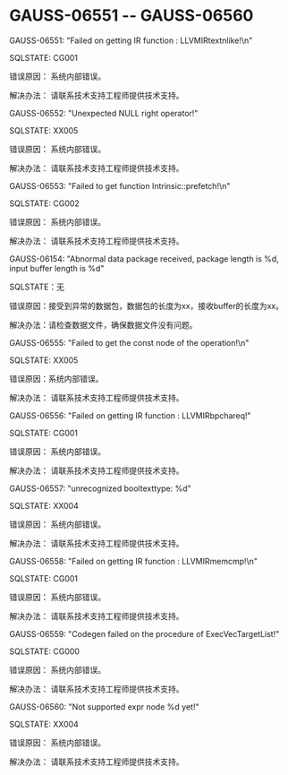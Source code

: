 # GAUSS-06551 -- GAUSS-06560

GAUSS-06551: "Failed on getting IR function : LLVMIRtextnlike!\\n"

SQLSTATE: CG001

错误原因： 系统内部错误。

解决办法： 请联系技术支持工程师提供技术支持。

GAUSS-06552: "Unexpected NULL right operator!"

SQLSTATE: XX005

错误原因： 系统内部错误。

解决办法： 请联系技术支持工程师提供技术支持。

GAUSS-06553: "Failed to get function Intrinsic::prefetch!\\n"

SQLSTATE: CG002

错误原因： 系统内部错误。

解决办法： 请联系技术支持工程师提供技术支持。

GAUSS-06154: "Abnormal data package received, package length is %d, input buffer length is %d"

SQLSTATE：无

错误原因：接受到异常的数据包，数据包的长度为xx，接收buffer的长度为xx。

解决办法：请检查数据文件，确保数据文件没有问题。

GAUSS-06555: "Failed to get the const node of the operation!\\n"

SQLSTATE: XX005

错误原因：系统内部错误。

解决办法： 请联系技术支持工程师提供技术支持。

GAUSS-06556: "Failed on getting IR function : LLVMIRbpchareq!"

SQLSTATE: CG001

错误原因： 系统内部错误。

解决办法： 请联系技术支持工程师提供技术支持。

GAUSS-06557: "unrecognized booltexttype: %d"

SQLSTATE: XX004

错误原因： 系统内部错误。

解决办法： 请联系技术支持工程师提供技术支持。

GAUSS-06558: "Failed on getting IR function : LLVMIRmemcmp!\\n"

SQLSTATE: CG001

错误原因： 系统内部错误。

解决办法： 请联系技术支持工程师提供技术支持。

GAUSS-06559: "Codegen failed on the procedure of ExecVecTargetList!"

SQLSTATE: CG000

错误原因： 系统内部错误。

解决办法： 请联系技术支持工程师提供技术支持。

GAUSS-06560: "Not supported expr node %d yet!"

SQLSTATE: XX004

错误原因： 系统内部错误。

解决办法： 请联系技术支持工程师提供技术支持。

